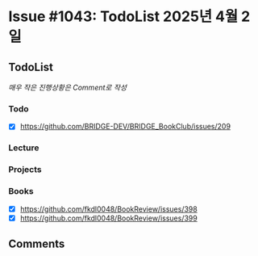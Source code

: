 # Issue #1043: TodoList 2025년 4월 2일

## TodoList

*매우 작은 진행상황은 Comment로 작성*

### Todo  

- [x] https://github.com/BRIDGE-DEV/BRIDGE_BookClub/issues/209

### Lecture

### Projects

### Books

- [x] https://github.com/fkdl0048/BookReview/issues/398
- [x] https://github.com/fkdl0048/BookReview/issues/399

## Comments

